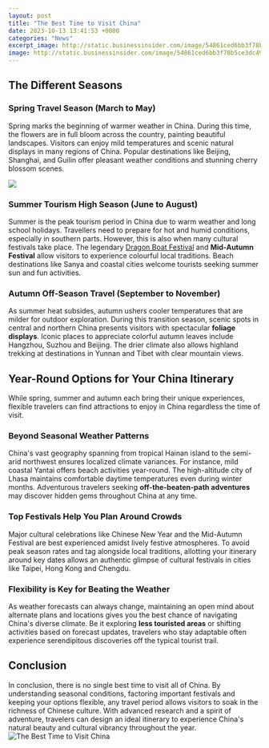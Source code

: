 ```yaml
---
layout: post
title: "The Best Time to Visit China"
date: 2023-10-13 13:41:53 +0000
categories: "News"
excerpt_image: http://static.businessinsider.com/image/54861ced6bb3f78b5ce3dc49/image.jpg
image: http://static.businessinsider.com/image/54861ced6bb3f78b5ce3dc49/image.jpg
---
```


## The Different Seasons
### **Spring Travel Season (March to May)**
Spring marks the beginning of warmer weather in China. During this time, the flowers are in full bloom across the country, painting beautiful landscapes. Visitors can enjoy mild temperatures and scenic natural displays in many regions of China. Popular destinations like Beijing, Shanghai, and Guilin offer pleasant weather conditions and stunning cherry blossom scenes.

![](https://www.travelchinacheaper.com/wp-content/uploads/best-times-to-visit-555x833.jpg)
### **Summer Tourism High Season (June to August)** 
Summer is the peak tourism period in China due to warm weather and long school holidays. Travellers need to prepare for hot and humid conditions, especially in southern parts. However, this is also when many cultural festivals take place. The legendary [Dragon Boat Festival](https://thetopnews.github.io/the-risks-of-improperly-shutting-down-your-ps5-console/) and **Mid-Autumn Festival** allow visitors to experience colourful local traditions. Beach destinations like Sanya and coastal cities welcome tourists seeking summer sun and fun activities. 
### **Autumn Off-Season Travel (September to November)**
As summer heat subsides, autumn ushers cooler temperatures that are milder for outdoor exploration. During this transition season, scenic spots in central and northern China presents visitors with spectacular **foliage displays**. Iconic places to appreciate colorful autumn leaves include Hangzhou, Suzhou and Beijing. The drier climate also allows highland trekking at destinations in Yunnan and Tibet with clear mountain views. 
## Year-Round Options for Your China Itinerary
While spring, summer and autumn each bring their unique experiences, flexible travelers can find attractions to enjoy in China regardless the time of visit.
### Beyond Seasonal Weather Patterns  
China's vast geography spanning from tropical Hainan island to the semi-arid northwest ensures localized climate variances. For instance, mild coastal Yantai offers beach activities year-round. The high-altitude city of Lhasa maintains comfortable daytime temperatures even during winter months. Adventurous travelers seeking **off-the-beaten-path adventures** may discover hidden gems throughout China at any time.
### Top Festivals Help You Plan Around Crowds
Major cultural celebrations like Chinese New Year and the Mid-Autumn Festival are best experienced amidst lively festive atmospheres. To avoid peak season rates and tag alongside local traditions, allotting your itinerary around key dates allows an authentic glimpse of cultural festivals in cities like Taipei, Hong Kong and Chengdu. 
### Flexibility is Key for Beating the Weather
As weather forecasts can always change, maintaining an open mind about alternate plans and locations gives you the best chance of navigating China's diverse climate. Be it exploring **less touristed areas** or shifting activities based on forecast updates, travelers who stay adaptable often experience serendipitous discoveries off the typical tourist trail.
## Conclusion
In conclusion, there is no single best time to visit all of China. By understanding seasonal conditions, factoring important festivals and keeping your options flexible, any travel period allows visitors to soak in the richness of Chinese culture. With advanced research and a spirit of adventure, travelers can design an ideal itinerary to experience China's natural beauty and cultural vibrancy throughout the year.
![The Best Time to Visit China](http://static.businessinsider.com/image/54861ced6bb3f78b5ce3dc49/image.jpg)